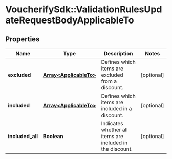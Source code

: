 # VoucherifySdk::ValidationRulesUpdateRequestBodyApplicableTo

## Properties

| Name | Type | Description | Notes |
| ---- | ---- | ----------- | ----- |
| **excluded** | [**Array&lt;ApplicableTo&gt;**](ApplicableTo.md) | Defines which items are excluded from a discount. | [optional] |
| **included** | [**Array&lt;ApplicableTo&gt;**](ApplicableTo.md) | Defines which items are included in a discount. | [optional] |
| **included_all** | **Boolean** | Indicates whether all items are included in the discount. | [optional] |

